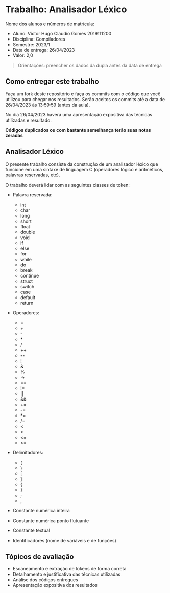 # Trabalho: Analisador Léxico

Nome dos alunos e números de matrícula:
* Aluno: Victor Hugo Claudio Gomes 2019111200
* Disciplina: Compiladores
* Semestre: 2023/1
* Data de entrega: 26/04/2023
* Valor: 2,0

> Orientações: preencher os dados da dupla antes da data de entrega

## Como entregar este trabalho

Faça um fork deste repositório e faça os commits com o código que você utilizou para chegar nos resultados. Serão aceitos os commits até a data de 26/04/2023 às 13:59:59 (antes da aula).

No dia 26/04/2023 haverá uma apresentação expositiva das técnicas utilizadas e resultado.

**Códigos duplicados ou com bastante semelhança terão suas notas zeradas**

## Analisador Léxico

O presente trabalho consiste da construção de um analisador léxico que funcione em uma sintaxe de linguagem C (operadores lógico e aritméticos, palavras reservadas, etc).

O trabalho deverá lidar com as seguintes classes de token:

* Palavra reservada: 
  - int
  - char 
  - long
  - short
  - float
  - double
  - void
  - if
  - else
  - for
  - while
  - do
  - break
  - continue
  - struct
  - switch
  - case
  - default
  - return

* Operadores:
  - =
  - \+
  - \-
  - \*
  - /
  - ++
  - \--
  - !
  - &
  - %
  - ->
  - ==
  - !=
  - ||
  - &&
  - +=
  - -=
  - *=
  - /=
  - <
  - \>
  - <=
  - \>=

* Delimitadores: 
  - (
  - )
  - [
  - ]
  - {
  - }
  - ;
  - ,

* Constante numérica inteira
* Constante numérica ponto flutuante
* Constante textual
* Identificadores (nome de variáveis e de funções)

## Tópicos de avaliação

* Escaneamento e extração de tokens de forma correta
* Detalhamento e justificativa das técnicas utilizadas
* Análise dos códigos entregues
* Apresentação expositiva dos resultados
